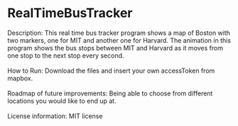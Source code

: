 # RealTimeBusTracker
Description: This real time bus tracker program shows a map of Boston with two markers, one for MIT and another one for Harvard. The animation in this program shows the bus stops between MIT and Harvard as it moves from one stop to the next stop every second. 
<br>
<br>
How to Run: Download the files and insert your own accessToken from mapbox.
<br>
<br>
Roadmap of future improvements: Being able to choose from different locations you would like to end up at.
<br>
<br>
License information: MIT license

